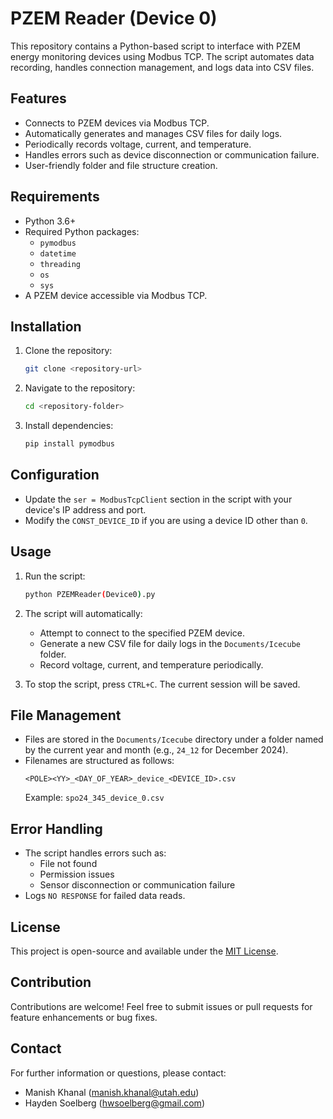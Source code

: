 # PZEM Reader (Device 0)

This repository contains a Python-based script to interface with PZEM energy monitoring devices using Modbus TCP. The script automates data recording, handles connection management, and logs data into CSV files.

## Features

- Connects to PZEM devices via Modbus TCP.
- Automatically generates and manages CSV files for daily logs.
- Periodically records voltage, current, and temperature.
- Handles errors such as device disconnection or communication failure.
- User-friendly folder and file structure creation.

## Requirements

- Python 3.6+
- Required Python packages:
  - `pymodbus`
  - `datetime`
  - `threading`
  - `os`
  - `sys`
- A PZEM device accessible via Modbus TCP.

## Installation

1. Clone the repository:
   ```bash
   git clone <repository-url>
   ```

2. Navigate to the repository:
   ```bash
   cd <repository-folder>
   ```

3. Install dependencies:
   ```bash
   pip install pymodbus
   ```

## Configuration

- Update the `ser = ModbusTcpClient` section in the script with your device's IP address and port.
- Modify the `CONST_DEVICE_ID` if you are using a device ID other than `0`.

## Usage

1. Run the script:
   ```bash
   python PZEMReader(Device0).py
   ```

2. The script will automatically:
   - Attempt to connect to the specified PZEM device.
   - Generate a new CSV file for daily logs in the `Documents/Icecube` folder.
   - Record voltage, current, and temperature periodically.

3. To stop the script, press `CTRL+C`. The current session will be saved.

## File Management

- Files are stored in the `Documents/Icecube` directory under a folder named by the current year and month (e.g., `24_12` for December 2024).
- Filenames are structured as follows:
  ```
  <POLE><YY>_<DAY_OF_YEAR>_device_<DEVICE_ID>.csv
  ```
  Example: `spo24_345_device_0.csv`

## Error Handling

- The script handles errors such as:
  - File not found
  - Permission issues
  - Sensor disconnection or communication failure
- Logs `NO RESPONSE` for failed data reads.

## License

This project is open-source and available under the [MIT License](LICENSE).

## Contribution

Contributions are welcome! Feel free to submit issues or pull requests for feature enhancements or bug fixes.

## Contact

For further information or questions, please contact:
- Manish Khanal (manish.khanal@utah.edu)
- Hayden Soelberg (hwsoelberg@gmail.com)
